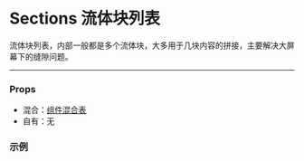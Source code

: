 # Sections 流体块列表

流体块列表，内部一般都是多个流体块，大多用于几块内容的拼接，主要解决大屏幕下的缝隙问题。

---

### Props

- 混合：[组件混合表](docs/components/mixins/Components.md)
- 自有：无

### 示例

<vuep template="#example" :options="{ theme: 'neo' }"></vuep>

<script v-pre type="text/x-template" id="example">
<template>
  <a-sections>
    <a-section w="100px" h="100px" bg-c="red" @a-tap="sayColor('red')"></a-section>
    <a-section w="100px" h="100px" bg-c="yellow" @a-tap="sayColor('yellow')"></a-section>
    <a-section w="100px" h="100px" bg-c="blue" @a-tap="sayColor('blue')"></a-section>
  </a-sections>
</template>

<script>
  export default {
    methods: {
      sayColor(color) {
        alert(color)
      }
    }
  }
</script>
</script>
